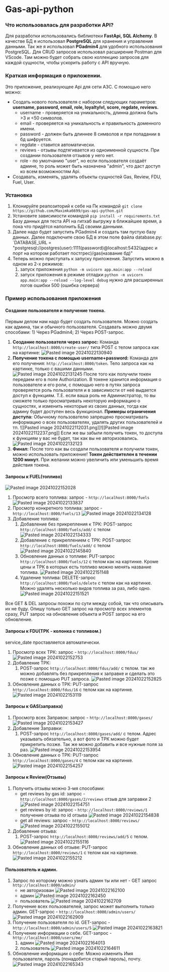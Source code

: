 # Gas-api-python

### Что использовалась для разработки API?

Для разработки использовались библиотеки **FastApi, SQL Alchemy**.
В качестве БД я использовал **PostgreSQL** для хранения и управления данными. Так же я использовал **PGadmin4** для удобного использования PostgreSQL.
Для CRUD запросов использовал расширение Postman для VScode. Там можно будет собрать свою коллекцию запросов для каждой сущности, чтобы ускорить работу с API вручную.

### Краткая информация о приложении.

Это приложение, реализующее Api для сети АЗС. С помощью него можно:

- Создать нового пользователя с набором следующих параметров: **username, password, email, role, loyaltylvl, score, regdate, reviews.**
  - username - проверяется на уникальность, длинна должна быть >3 и <50 символов.
  - email - проверяется на уникальность и правильность доменного имени.
  - password - должен быть длиннее 8 символов и при попадании в бд шифруется.
  - regdate - ставится автоматически.
  - reviews - отзывы подтягивается из одноименной сущности. При создании пользователя отзывов у него нет.
  - role - по умолчанию "user", но если пользователя создаёт админе, то роль может быть назначена "admin", что даст доступ ко всем возможностям Api.
- Создавать, изменять, удалять объекты сущностей Gas, Review, FDU, Fuel, User.

### Установка

1. Клонируйте реапозиторий к себе на Пк командой `git clone https://github.com/Maximka6699/gas-api-python.git`
2. Установите зависимости командой `pip install -r requirements.txt`
   Базу данных для теста API на гитхаб выгружу в ближайшее время, а пока что придётся наполнить БД своими данными.
3. Далее надо будет запустить PGadmin4 и создать там пустую базу данных. Далее подключите свою БД в этом поле файла database.py: `DATABASE_URL = "postgresql://postgres(user):1111(password)@localhost:5432(адрес и порт на котором работает постгрес)/gas(название бд)"
4. Теперь можно приступать к запуску приложения. Запустить можно в одном из 2-х режимов:
   1. запуск приложения `python -m uvicorn app.main:app --reload `
   2. запуск приложения в режиме отладки `python -m uvicorn app.main:app --reload --log-level debug` нужно для расширенных логов ошибки 500 (ошибка сервера)

### Пример использования приложения

#### Создание пользователя и получение токена.

Первым делом нам надо будет создать пользователя. Можно создать как админа, так и обычного пользователя. Создавать можно двумя способами: 1) Через PGadmin4; 2) Через POST-запрос.

1. **Создание пользователя через запрос:**
   Команда `http://localhost:8000/create-user/` типа POST с телом запроса как на картинке: ![Pasted image 20241022130940](https://github.com/user-attachments/assets/6dd34ddd-9d84-4652-babe-a4500eb4190d)
2. **Получение токена с помощью username+password:**
   Команда для его получения: `http://localhost:8000/token`. Тело запроса как на картинке, только с вашими данными.
   ![Pasted image 20241022131245](https://github.com/user-attachments/assets/32bc96aa-fc74-47d1-aeb8-2499e69f9bd5)
   После того как получили токен передаем его в поле Authorization. В токене хранится информация о пользователе и его роли, с помощью него в путях запроса проверяется роль пользователя и в зависимости от неё выдается доступ к функциям. Т.Е. если ваша роль не Администратор, то вы сможете только просматривать некоторую информацию о сущностях, и изменить некоторые из своих данных, тогда как админу будет доступен весь функционал.
   **Примеры ограничения доступа:**
   Обычному пользователю запрещено просматривать информацию о всех пользователях, удалять других пользователей и тп. ![[Pasted image 20241022112031.png]]![[Pasted image 20241022112237.png]]
   Если же вы забыли получить токен, то доступа к функциям у вас не будет, так как вы не авторизовались. ![Pasted image 20241022132123](https://github.com/user-attachments/assets/66527284-c58b-417d-9e48-9449693e6d5a)
3. **Финал:**
   После того как вы создали пользователя и получили токен, можно использовать приложение! **Токен действителен в течении 1200 минут.** При желании можно увеличить или уменьшить время действия токена.

#### Запросы к FUEL(топливо)
![Pasted image 20241022152028](https://github.com/user-attachments/assets/b6efb916-ce6e-424d-9ecd-419760ca26f5)

1. Просмотр всего топлива: запрос - `http://localhost:8000/fuels`
   ![Pasted image 20241022133837](https://github.com/user-attachments/assets/8953f66e-7d4b-47ff-8318-10ccec37402c)
2. Просмотр конкретного топлива: запрос - `http://localhost:8000/fuels/13`
   ![Pasted image 20241022134128](https://github.com/user-attachments/assets/8c160a70-a8f0-4a1c-a0ad-73f1d83b5dcb)
3. Добавление топлива:
   1. Добавление без прикрепления к ТРК: POST-запрос `http://localhost:8000/fuels/add/` с телом
      ![Pasted image 20241022134333](https://github.com/user-attachments/assets/183c6dfa-a2de-487c-bfb3-f176eaa9315a)
   2. Добавление с прикреплением с ТРК: POST-запрос `http://localhost:8000/fuels/add/` с телом
      ![Pasted image 20241022145840](https://github.com/user-attachments/assets/f172efb5-9812-4162-b185-5b4b19e6c6b8)
   3. Обновление данных о топливе: PUT-запрос `http://localhost:8000/fuels/12` с телом как на картинке. Кроме цены и ТРК в которых есть топливо можно менять название топлива.
      ![Pasted image 20241022151148](https://github.com/user-attachments/assets/3f188131-adc9-45ed-9049-26f37b88c250)
   4. Удаление топлива: DELETE-запрос `http://localhost:8000/fuels/delete` с телом как на картинке. Можно удалять несколько видов топлива за раз, либо одно.
      ![Pasted image 20241022151521](https://github.com/user-attachments/assets/c9925af5-4172-4793-a6e2-ee338a109a92)

Все GET & DEL запросы похожи по сути между собой, так что описывать их не буду. Опишу только GET запрос на просмотр всех элементов сразу, PUT запрос на обновление объекта и POST запрос на его обновление.

#### Запросы к FDU(ТРК - колонка с топливом.)

service_date проставляется автоматически.

1. Просмотр всех ТРК: запрос - `http://localhost:8000/fdus/`
   ![Pasted image 20241022152753](https://github.com/user-attachments/assets/71b913fe-028d-42ca-8c72-4243f0659042)
2. Добавление ТРК:
   1. POST-запрос `http://localhost:8000/fdus/add/` с телом. так же можно добавлять без прикрепления к заправке и сделать это позже с помощью PUT запроса.
      ![Pasted image 20241022152825](https://github.com/user-attachments/assets/b118e31e-3aae-4e79-a391-d7b7610062bc)
3. Обновление данных о ТРК: PUT-запрос `http://localhost:8000/fdus/16` с телом как на картинке.
   ![Pasted image 20241022153119](https://github.com/user-attachments/assets/278545f8-aac5-4dbc-9301-6cfdaab90041)

#### Запросы к GAS(заправка)

1. Просмотр всех Заправок: запрос - `http://localhost:8000/gases/`
   ![Pasted image 20241022153427](https://github.com/user-attachments/assets/e3fdff5a-716c-46d1-b09e-071f6e793519)
2. Добавление Заправки:
   1. POST-запрос `http://localhost:8000/gases/add/` с телом. Адрес указывать обязательно, а вот фото и ТРК можно будет прикрепить позже. Так же можно добавить и все нужные поля за раз.
      ![Pasted image 20241022153954](https://github.com/user-attachments/assets/2b81c81c-d3b2-4d64-8f76-185eca7d4d75)
3. Обновление данных о ТРК: PUT-запрос `http://localhost:8000/gases/4` с телом как на картинке.
   ![Pasted image 20241022154257](https://github.com/user-attachments/assets/a0fe3cc7-9316-4a8f-a0fb-76e79f51d63e)
   
#### Запросы к Review(Отзывы)

1. Получить отзывы можно 3-мя способами:
   - get reviews by gas id: запрос - `http://localhost:8000/gases/2/reviews`
     отзыв для заправки 2 ![Pasted image 20241022154751](https://github.com/user-attachments/assets/228bb6c8-116d-47c9-804e-58134591dab6)
   - get reviews by id: запрос - `http://localhost:8000/reviews/1`
     получение отзыва по id отзыва ![Pasted image 20241022154838](https://github.com/user-attachments/assets/2c2a3066-da12-493f-b350-ca3f2864f5b2)
   - get all reviews: запрос - `http://localhost:8000/reviews/`
     ![Pasted image 20241022155012](https://github.com/user-attachments/assets/c95bf9bc-5ef9-4c19-80b2-38e449225f09)
2. Добавление отзыва:
   1. POST-запрос `http://localhost:8000/reviews/add/5` с телом.
      ![Pasted image 20241022155116](https://github.com/user-attachments/assets/cb95763c-2db3-439e-8b4c-e7194d319a17)
3. Обновление данных об отзыве: PUT-запрос `http://localhost:8000/reviews/1` с телом как на картинке.
   ![Pasted image 20241022155212](https://github.com/user-attachments/assets/1f378e9d-b2c7-40dc-9f8c-3e11aeef2d2a)

#### Пользователь и админ.

1. Запрос по которому можно узнать админ ты или нет - GET запрос `http://localhost:8000/admin/`
   - не авторизован ![Pasted image 20241022162100](https://github.com/user-attachments/assets/261bc41d-13b1-44fd-ab0d-12b3db46c823)
   - админ ![Pasted image 20241022162450](https://github.com/user-attachments/assets/b1633d61-7c31-491e-a045-9b013c2c5f71)
   - пользователь ![Pasted image 20241022162709](https://github.com/user-attachments/assets/fe8c425b-f8ad-4d15-98b6-3a74c10c1b24)
2. Получение всех пользователей, запрос может выполнить только админ. GET-запрос - `http://localhost:8000/admin/users/` ![Pasted image 20241022162909](https://github.com/user-attachments/assets/22d527c6-034b-4c13-bf32-b7dbb2a07edb)
3. Получение пользователя по id. GET-запрос - `http://localhost:8000/admin/users/5` ![Pasted image 20241022163821](https://github.com/user-attachments/assets/4882b85a-128d-4c56-b938-092512a4dd2d)
4. Получение информации о себе. GET-запрос - `http://localhost:8000/users/me/`
   1. админ ![Pasted image 20241022164013](https://github.com/user-attachments/assets/fff40c44-94ff-465f-b6fc-a57697367b8f)
   2. пользователь ![Pasted image 20241022164611](https://github.com/user-attachments/assets/0b25d792-569f-490a-b579-f38f60ecb42b)
5. Обновление информации о себе:
   Можно изменить Имя пользователя, пароль (понадобится старый пароль), почту. ![Pasted image 20241022165343](https://github.com/user-attachments/assets/cd237619-1f41-48aa-9338-b63d280353be)

